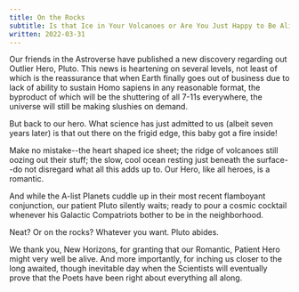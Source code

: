 ```yaml
---
title: On the Rocks
subtitle: Is that Ice in Your Volcanoes or Are You Just Happy to Be Alive?
written: 2022-03-31
---
```


Our friends in the Astroverse have published a new discovery regarding out Outlier Hero, Pluto. This news is heartening on several levels, not least of which is the reassurance that when Earth finally goes out of business due to lack of ability to sustain Homo sapiens in any reasonable format, the byproduct of which will be the shuttering of all 7-11s everywhere, the universe will still be making slushies on demand.



But back to our hero. What science has just admitted to us (albeit seven years later) is that out there on the frigid edge, this baby got a fire inside!  



Make no mistake--the heart shaped ice sheet; the ridge of volcanoes still oozing out their stuff; the slow, cool ocean resting just beneath the surface--do not disregard what all this adds up to.  Our Hero, like all heroes, is a romantic.



And while the A-list Planets cuddle up in their most recent flamboyant conjunction, our patient Pluto silently waits; ready to pour a cosmic cocktail whenever his Galactic Compatriots bother to be in the neighborhood.  



Neat?  Or on the rocks?  Whatever you want.  Pluto abides.



We thank you, New Horizons, for granting that our Romantic, Patient Hero might very well be alive.  And more importantly, for inching us closer to the long awaited, though inevitable day when the Scientists will eventually prove that the Poets have been right about everything all along.